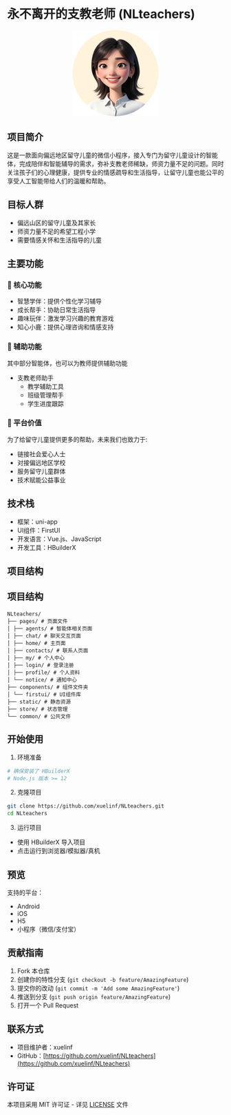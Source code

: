 # 永不离开的支教老师 (NLteachers)

<div align="center">
    <img src="static/images/common/logo.png" alt="Logo" width="200">
</div>

## 项目简介

这是一款面向偏远地区留守儿童的微信小程序，接入专门为留守儿童设计的智能体，完成陪伴和智能辅导的需求，弥补支教老师稀缺，师资力量不足的问题。同时关注孩子们的心理健康，提供专业的情感疏导和生活指导，让留守儿童也能公平的享受人工智能带给人们的温暖和帮助。

## 目标人群

- 偏远山区的留守儿童及其家长
- 师资力量不足的希望工程小学
- 需要情感关怀和生活指导的儿童

## 主要功能

### 🎯 核心功能
- 智慧学伴：提供个性化学习辅导
- 成长帮手：协助日常生活指导
- 趣味玩伴：激发学习兴趣的教育游戏
- 知心小鹿：提供心理咨询和情感支持

### 🤝 辅助功能
其中部分智能体，也可以为教师提供辅助功能
- 支教老师助手
  - 教学辅助工具
  - 班级管理帮手
  - 学生进度跟踪

### 🌟 平台价值
为了给留守儿童提供更多的帮助，未来我们也致力于:
- 链接社会爱心人士
- 对接偏远地区学校
- 服务留守儿童群体
- 技术赋能公益事业

## 技术栈

- 框架：uni-app
- UI组件：FirstUI
- 开发语言：Vue.js、JavaScript
- 开发工具：HBuilderX

## 项目结构


## 项目结构

```
NLteachers/ 
├── pages/ # 页面文件 
│ ├── agents/ # 智能体相关页面 
│ ├── chat/ # 聊天交互页面 
│ ├── home/ # 主页面 
│ ├── contacts/ # 联系人页面 
│ ├── my/ # 个人中心 
│ ├── login/ # 登录注册 
│ ├── profile/ # 个人资料 
│ └── notice/ # 通知中心 
├── components/ # 组件文件夹 
│ └── firstui/ # UI组件库 
├── static/ # 静态资源 
├── store/ # 状态管理 
└── common/ # 公共文件
```

## 开始使用

1. 环境准备
```bash
# 确保安装了 HBuilderX
# Node.js 版本 >= 12
```

2. 克隆项目
```bash
git clone https://github.com/xuelinf/NLteachers.git
cd NLteachers
```

3. 运行项目
- 使用 HBuilderX 导入项目
- 点击运行到浏览器/模拟器/真机

## 预览

支持的平台：
- Android
- iOS
- H5
- 小程序（微信/支付宝）

## 贡献指南

1. Fork 本仓库
2. 创建你的特性分支 (`git checkout -b feature/AmazingFeature`)
3. 提交你的改动 (`git commit -m 'Add some AmazingFeature'`)
4. 推送到分支 (`git push origin feature/AmazingFeature`)
5. 打开一个 Pull Request

## 联系方式

- 项目维护者：xuelinf
- GitHub：[https://github.com/xuelinf/NLteachers](https://github.com/xuelinf/NLteachers)

## 许可证

本项目采用 MIT 许可证 - 详见 [LICENSE](LICENSE) 文件
